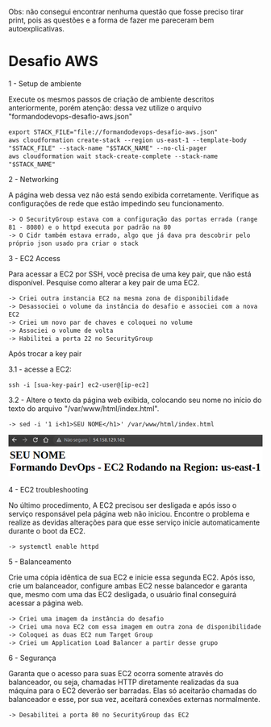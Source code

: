 Obs: não consegui encontrar nenhuma questão que fosse preciso tirar print, pois as questões e a forma de fazer me pareceram bem autoexplicativas.

# Desafio AWS

1 - Setup de ambiente

Execute os mesmos passos de criação de ambiente descritos anteriormente, porém atenção: dessa vez utilize o arquivo "formandodevops-desafio-aws.json"

    export STACK_FILE="file://formandodevops-desafio-aws.json"
    aws cloudformation create-stack --region us-east-1 --template-body "$STACK_FILE" --stack-name "$STACK_NAME" --no-cli-pager
    aws cloudformation wait stack-create-complete --stack-name "$STACK_NAME"
    
  
2 - Networking

A página web dessa vez não está sendo exibida corretamente. Verifique as configurações de rede que estão impedindo seu funcionamento.

    -> O SecurityGroup estava com a configuração das portas errada (range 81 - 8080) e o httpd executa por padrão na 80
    -> O Cidr também estava errado, algo que já dava pra descobrir pelo próprio json usado pra criar o stack
    
    
3 - EC2 Access

  Para acessar a EC2 por SSH, você precisa de uma key pair, que não está disponível. Pesquise como alterar a key pair de uma EC2.
  
    -> Criei outra instancia EC2 na mesma zona de disponibilidade
    -> Desassociei o volume da instância do desafio e associei com a nova EC2
    -> Criei um novo par de chaves e coloquei no volume
    -> Associei o volume de volta
    -> Habilitei a porta 22 no SecurityGroup
    
    

  Após trocar a key pair

  3.1 - acesse a EC2:

    ssh -i [sua-key-pair] ec2-user@[ip-ec2]
    

  3.2 - Altere o texto da página web exibida, colocando seu nome no início do texto do arquivo "/var/www/html/index.html".
  
    -> sed -i '1 i<h1>SEU NOME</h1>' /var/www/html/index.html
    
  ![img](https://github.com/Siluryan/Formando-Devops/blob/main/aws-expert/printdesafioaws.png)
    

4 - EC2 troubleshooting

No último procedimento, A EC2 precisou ser desligada e após isso o serviço responsável pela página web não iniciou. Encontre o problema e realize as devidas alterações para que esse serviço inicie automaticamente durante o boot da EC2.

    -> systemctl enable httpd
    

5 - Balanceamento

Crie uma cópia idêntica de sua EC2 e inicie essa segunda EC2. Após isso, crie um balanceador, configure ambas EC2 nesse balancedor e garanta que, mesmo com uma das EC2 desligada, o usuário final conseguirá acessar a página web.

    -> Criei uma imagem da instância do desafio
    -> Criei uma nova EC2 com essa imagem em outra zona de disponibilidade
    -> Coloquei as duas EC2 num Target Group
    -> Criei um Application Load Balancer a partir desse grupo
    

6 - Segurança

Garanta que o acesso para suas EC2 ocorra somente através do balanceador, ou seja, chamadas HTTP diretamente realizadas da sua máquina para o EC2 deverão ser barradas. Elas só aceitarão chamadas do balanceador e esse, por sua vez, aceitará conexões externas normalmente.

    -> Desabilitei a porta 80 no SecurityGroup das EC2
